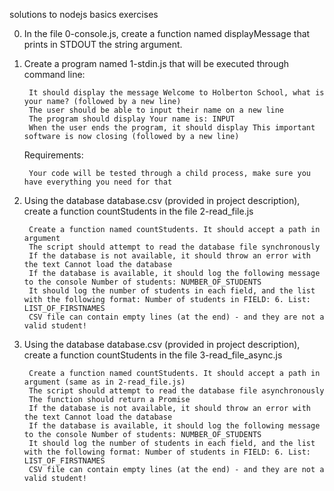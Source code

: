 solutions to nodejs basics exercises

0. In the file 0-console.js, create a function named displayMessage that prints in STDOUT the string argument.

1. Create a program named 1-stdin.js that will be executed through command line:

        It should display the message Welcome to Holberton School, what is your name? (followed by a new line)
        The user should be able to input their name on a new line
        The program should display Your name is: INPUT
        When the user ends the program, it should display This important software is now closing (followed by a new line)

    Requirements:

        Your code will be tested through a child process, make sure you have everything you need for that

2. Using the database database.csv (provided in project description), create a function countStudents in the file 2-read_file.js

        Create a function named countStudents. It should accept a path in argument
        The script should attempt to read the database file synchronously
        If the database is not available, it should throw an error with the text Cannot load the database
        If the database is available, it should log the following message to the console Number of students: NUMBER_OF_STUDENTS
        It should log the number of students in each field, and the list with the following format: Number of students in FIELD: 6. List: LIST_OF_FIRSTNAMES
        CSV file can contain empty lines (at the end) - and they are not a valid student!

3. Using the database database.csv (provided in project description), create a function countStudents in the file 3-read_file_async.js

        Create a function named countStudents. It should accept a path in argument (same as in 2-read_file.js)
        The script should attempt to read the database file asynchronously
        The function should return a Promise
        If the database is not available, it should throw an error with the text Cannot load the database
        If the database is available, it should log the following message to the console Number of students: NUMBER_OF_STUDENTS
        It should log the number of students in each field, and the list with the following format: Number of students in FIELD: 6. List: LIST_OF_FIRSTNAMES
        CSV file can contain empty lines (at the end) - and they are not a valid student!
